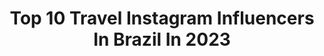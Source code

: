---
title: Top 10 Travel Instagram Influencers In Brazil In 2023
description: >-
  Find top travel Instagram influencers in Brazil in 2023. Most popular hashtags: #lifestyle #photography #traveler.
platform: Instagram
hits: 2456
text_top: Discover the top-rated Instagram influencers on inBeat.
text_bottom: Our platform has 2456 Instagram influencers like this in Brazil for you to pitch.
profiles:
  - username: "aonoya8287"
    fullname: >-
      ↟Maggy Shih｜施美加𖧨◭𖤕..
    bio: >-
      📍12/27-1/10Stay in曼谷清邁🇹🇭 Sharinglifestyle,camping,travel,hiking,backpacking ꕀ合作邀約請聯繫郵件mumulicoco@gmail.com ㅤㅤㅤㅤㅤㅤㅤㅤㅤ Founder of @cestlaviee.8
    location: "Brazil"
    followers: 26045
    engagement: 461
    commentsToLikes: 0.018246
    id: ckap9fm79sh200i783luvg6qn
    verified: false
    hashtags: "#brilliantblossoms, #jomalonelondontw, #fastlacing, #instinctsolar"
  - username: "marina"
    fullname: >-
      Marina
    bio: >-
      Brazilian TV Show Hostess and EXCLUSIVE TRAVEL AGENCY, Luxury Travel specialist and Digital Influencer. contato@marinamantega.com.br @bestlifecomvc
    location: "Brazil"
    followers: 175473
    engagement: 37
    commentsToLikes: 0.089728
    id: ck55m1rop2zls0i11ffl2fsqn
    verified: true
    hashtags: "#boanoite, #travelblogger, #italy, #beautifuldestinations"
  - username: "jessicaalvesuk"
    fullname: >-
      Jessica Alves
    bio: >-
      TV Personality📺 Model 🫦 🤷‍♀️based in📍#London🇬🇧 travels the world 🌎 Play at @playjessicaalves Agents @daddytheagency A @fashionnova ambassador
    location: "Brazil"
    followers: 7096079
    engagement: 9
    commentsToLikes: 0.016648
    id: ck5hclroiiqaq0i11xnk3l8h1
    verified: true
    hashtags: "#beauty, #milano, #metaverse, #london"
  - username: "travelakcja"
    fullname: >-
      Monika
    bio: >-
      Traveller/Podróżniczka ✈ Polish Rock 🎧🎶 🥁 My visual diary 📷 📍Warsaw, Poland 🇵🇱
    location: "Brazil"
    followers: 5441
    engagement: 1734
    commentsToLikes: 0.202064
    id: ck8t5d6fr9pwn0j78phmo8ktt
    verified: false
    hashtags: "#nature, #instagram, #outdoors, #travelgirl"
  - username: "gveronese"
    fullname: >-
      Gabriel Veronese
    bio: >-
      🙋🏼‍♂️ 📱 ✈️ 🌎 📍 São Paulo, 🇧🇷 | Cidadão do Mundo 🗺 🧳 Luxury travels & lifestyle 👦🏻 ☘️ Partner @pelaestradaviagens 🏖
    location: "Brazil"
    followers: 45622
    engagement: 844
    commentsToLikes: 0.855122
    id: ck9wfo36wppp10j78j5c8fbwk
    verified: false
    hashtags: "#ficaemcasa, #lookdodia, #quarentena, #tbt"
  - username: "_gabicastrop"
    fullname: >-
      Gabriela Castro
    bio: >-
      ☪︎ Você é fotogênico sim! Só não sabe sobre ângulos e edições ☪︎ O look faz metade da foto! ☪︎ Travel | @mineirismotrip BAIXE MEU PRESET GRÁTIS ⇩
    location: "Brazil"
    followers: 16935
    engagement: 886
    commentsToLikes: 0.111436
    id: ckaovi4bg4nku0i78yv8stbbq
    verified: false
    hashtags: "#sheinsummersale, #sheinhaul, #sheingals, #shein"
  - username: "liliwgt"
    fullname: >-
      Louise Minski
    bio: >-
      Alt fashion | Horror | Books | Travel 📚 @bocadoinfernobr |🎬 @baconsideoficial
    location: "Brazil"
    followers: 11507
    engagement: 1618
    commentsToLikes: 0.043989
    id: ckapaigszw8s40i78qyn73y1x
    verified: false
    hashtags: "#rpdr, #pride2021, #orgulho, #hairstyle"
  - username: "vinibuttel"
    fullname: >-
      Vini Büttel
    bio: >-
      @mtvbrasil Lifestyle | Food | Sports | Travel 📫vinibuttel@hotmail.com
    location: "Brazil"
    followers: 203845
    engagement: 471
    commentsToLikes: 0.025213
    id: ckf5q484584s60j23doxiyshz
    verified: false
    hashtags: "#choramimizento, #2905, #frangoprateado, #quarentenamaldita"
  - username: "patrickpfornari"
    fullname: >-
      𝙋𝘼𝙏𝙍𝙄𝘾𝙆 𝙁𝙊𝙍𝙉𝘼𝙍𝙄
    bio: >-
      🇧🇷 actor • dreamer • traveler 📍currently in Rio
    location: "Brazil"
    followers: 9324
    engagement: 1881
    commentsToLikes: 0.058357
    id: ckap1nzsdvd1e0i78t7l62nqf
    verified: false
    hashtags: "#boy, #lifestyle, #instagood, #man"
  - username: "pedeaopai"
    fullname: >-
      Inês Ribolhos
    bio: >-
      Proud mom of ✌🏻. Newbie wife. Traveller. Occasionally runner. Sarcasm ninja. Gifted napper. Prideful owner of @pedeaopai.store ⭐️. Lisboa, 🇵🇹.
    location: "Brazil"
    followers: 14695
    engagement: 916
    commentsToLikes: 0.298122
    id: ck5c2h1bsx8wd0i11libm8yze
    verified: false
    hashtags: "#lifeofmanuel, #lifeofguigas, #dontgrowupitsatrap, #youngerbrother"
---